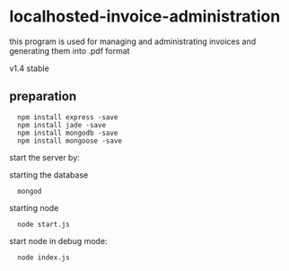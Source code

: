# localhosted-invoice-administration
this program is used for managing and administrating invoices and generating them into .pdf format

v1.4 stable


preparation
--

```
  npm install express -save
  npm install jade -save
  npm install mongodb -save
  npm install mongoose -save
```

start the server by:

starting the database
```
  mongod
```

starting node
```
  node start.js
```

start node in debug mode:
```
  node index.js
```
